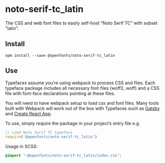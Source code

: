 
# noto-serif-tc_latin

The CSS and web font files to easily self-host “Noto Serif TC” with subset "latin".

## Install

`npm install --save @openfonts/noto-serif-tc_latin`

## Use

Typefaces assume you’re using webpack to process CSS and files. Each typeface
package includes all necessary font files (woff2, woff) and a CSS file with
font-face declarations pointing at these files.

You will need to have webpack setup to load css and font files. Many tools built
with Webpack will work out of the box with Typefaces such as [Gatsby](https://github.com/gatsbyjs/gatsby)
and [Create React App](https://github.com/facebookincubator/create-react-app).

To use, simply require the package in your project’s entry file e.g.

```javascript
// Load Noto Serif TC typeface
require('@openfonts/noto-serif-tc_latin')
```

Usage in SCSS:
```scss
@import "~@openfonts/noto-serif-tc_latin/index.css";
```
